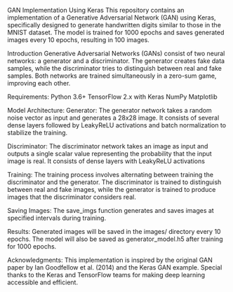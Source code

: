 GAN Implementation Using Keras
This repository contains an implementation of a Generative Adversarial Network (GAN) using Keras, 
specifically designed to generate handwritten digits similar to those in the MNIST dataset.
The model is trained for 1000 epochs and saves generated images every 10 epochs, resulting in 100 images.

Introduction
Generative Adversarial Networks (GANs) consist of two neural networks: a generator and a discriminator. The generator creates fake data samples,
while the discriminator tries to distinguish between real and fake samples. Both networks are trained simultaneously in a zero-sum game, improving each other.

Requirements:
Python 3.6+    TensorFlow 2.x with Keras
NumPy          Matplotlib

Model Architecture:
Generator:
The generator network takes a random noise vector as input and generates a 28x28 image. 
It consists of several dense layers followed by LeakyReLU activations and batch normalization to stabilize the training.

Discriminator:
The discriminator network takes an image as input and outputs a single scalar value representing the probability that the input image is real.
It consists of dense layers with LeakyReLU activations

Training:
The training process involves alternating between training the discriminator and the generator. 
The discriminator is trained to distinguish between real and fake images, while the generator is trained to produce images that the discriminator considers real.

Saving Images:
The save_imgs function generates and saves images at specified intervals during training.

Results:
Generated images will be saved in the images/ directory every 10 epochs. The model will also be saved as generator_model.h5 after training for 1000 epochs.

Acknowledgments:
This implementation is inspired by the original GAN paper by Ian Goodfellow et al. (2014) and the Keras GAN example. 
Special thanks to the Keras and TensorFlow teams for making deep learning accessible and efficient.
